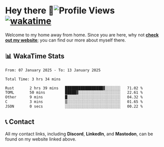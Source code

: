 # Hey there :wave:![Profile Views](https://komarev.com/ghpvc/?username=skifli) [![wakatime](https://wakatime.com/badge/user/b4317b02-0c6d-457b-82a4-a448b8a8d1df.svg)](https://wakatime.com/@b4317b02-0c6d-457b-82a4-a448b8a8d1df)

Welcome to my home away from home. Since you are here, why not [**check out my website**](https://skifli.github.io); you can find our more about myself there.

## 📊 WakaTime Stats

<!--START_SECTION:waka-->

```txt
From: 07 January 2025 - To: 13 January 2025

Total Time: 3 hrs 34 mins

Rust       2 hrs 39 mins   █████████████████▓░░░░░░░   71.02 %
TOML       50 mins         █████▓░░░░░░░░░░░░░░░░░░░   22.61 %
Other      9 mins          █░░░░░░░░░░░░░░░░░░░░░░░░   04.32 %
C          3 mins          ▒░░░░░░░░░░░░░░░░░░░░░░░░   01.65 %
JSON       0 secs          ░░░░░░░░░░░░░░░░░░░░░░░░░   00.22 %
```

<!--END_SECTION:waka-->

## 📞 Contact

All my contact links, including **Discord**, **LinkedIn**, and **Mastodon**, can be found on my website linked above.
